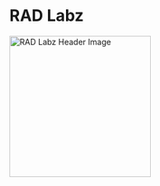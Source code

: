 # RAD   Labz
<img src="https://radlabz.com/img/gallery/zz.webp" alt="RAD Labz Header Image" height="250px" />
